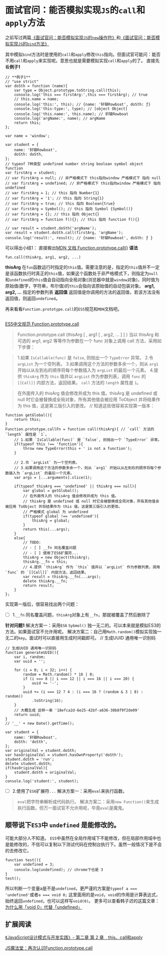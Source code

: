 # 面试官问：能否模拟实现`JS`的`call`和`apply`方法

之前写过两篇[《面试官问：能否模拟实现`JS`的`new`操作符》](https://juejin.im/post/5bde7c926fb9a049f66b8b52)和[《面试官问：能否模拟实现`JS`的`bind`方法》](https://juejin.im/post/5bec4183f265da616b1044d7)

其中模拟`bind`方法时是使用的`call`和`apply`修改`this`指向。但面试官可能问：能否不用`call`和`apply`来实现呢。意思也就是需要模拟实现`call`和`apply`的了。
直接先看**例子1**
```
// **例子1**
// "use strict"
var doSth = function (name){
    var type = Object.prototype.toString.call(this);
    console.log('this === firstArg:',this === firstArg); // true
    // this.name = name;
    console.log('this:', this); // {name: '轩辕Rowboat', doSth: ƒ}
    console.log('this-type:', type); // [object Object]
    console.log('this.name:', this.name); // 轩辕Rowboat
    console.log('argName:', name); // argName
    return this;
};

var name = 'window';

var student = {
    name: '轩辕Rowboat',
    doSth: doSth,
};
// typeof 7种类型 undefined number string boolean symbol object function
var firstArg = student;
// var firstArg = null; // 非严格模式下 this指向window 严格模式下 指向 null
// var firstArg = undefined; // 非严格模式下 this指向window 严格模式下 指向 undefined
// var firstArg = 1; // this 指向 Number{1}
// var firstArg = '1'; // this 指向 String{1}
// var firstArg = true; // this 指向 Boolean{true}
// var firstArg = Symbol(); // this 指向 Symbol {Symbol()}
// var firstArg = {}; // this 指向 Object{}
// var firstArg = function f(){}; // this 指向 function f(){}

// var result = student.doSth('argName');
var result = student.doSth.call(firstArg, 'argName');
console.log('result:', result); // {name: '轩辕Rowboat', doSth: ƒ }
```
可以得出小结1：
直接搬出[MDN 文档 Function.prototype.call()](https://developer.mozilla.org/zh-CN/docs/Web/JavaScript/Reference/Global_Objects/Function/call)
**语法**
```
fun.call(thisArg, arg1, arg2, ...)
```
**thisArg**
在`fun`函数运行时指定的`this`值。需要注意的是，指定的`this`值并不一定是该函数执行时真正的`this`值，如果这个函数处于非严格模式下，则指定为`null`和`undefined`的`this`值会自动指向全局对象(浏览器中就是`window`对象)，同时值为原始值(数字，字符串，布尔值)的`this`会指向该原始值的自动包装对象。
**arg1, arg2, ...**
指定的参数列表
**返回值**
返回值是你调用的方法的返回值，若该方法没有返回值，则返回`undefined`。

再来看看`Function.prototype.call`的`ES5`规范和`MDN`文档吧。
```
```
[ES5中文规范 Function.prototype.call](http://yanhaijing.com/es5/#323)
>Function.prototype.call (thisArg [ , arg1 [ , arg2, … ] ] )
 当以 thisArg 和可选的 arg1, arg2 等等作为参数在一个 func 对象上调用 call 方法，采用如下步骤：

>1.如果 `IsCallable(func)` 是 `false`, 则抛出一个 `TypeError` 异常。
2.令 `argList` 为一个空列表。
3.如果调用这个方法的参数多余一个，则从 `arg1` 开始以从左到右的顺序将每个参数插入为 `argList` 的最后一个元素。
4.提供 `thisArg` 作为 `this` 值并以 `argList` 作为参数列表，调用 `func` 的 `[[Call]]` 内部方法，返回结果。
 `call` 方法的 `length` 属性是 `1`。

 >在外面传入的 thisArg 值会修改并成为 this 值。thisArg 是 undefined 或 null 时它会被替换成全局对象，所有其他值会被应用 ToObject 并将结果作为 this 值，这是第三版引入的更改。
// 知道这些很容易实现第一版本：

```
function getGlobal(){
    return this;
}
Function.prototype.callFn = function call(thisArg){ // `call` 方法的 `length` 属性是 `1`。
    // 1.如果 `IsCallable(func)` 是 `false`, 则抛出一个 `TypeError` 异常。
    if(typeof this !== 'function'){
        throw new TypeError(this + ' is not a function');
    }

    // 2.令 `argList` 为一个空列表。
    // 3.如果调用这个方法的参数多余一个，则从 `arg1` 开始以从左到右的顺序将每个参数插入为 `argList` 的最后一个元素。
    var args = [...arguments].slice(1);

    if(typeof thisArg === 'undefined' || thisArg === null){
        var global = getGlobal();
        // 在外面传入的 thisArg 值会修改并成为 this 值。
        // thisArg 是 undefined 或 null 时它会被替换成全局对象，所有其他值会被应用 ToObject 并将结果作为 this 值，这是第三版引入的更改。
        // 严格模式 global 为 undefined
        if(typeof global !== 'undefined'){
            thisArg = global;
        }
        return this(...args);
    }
    else{
        // TODO:
        // - [ ] __fn 同名覆盖问题
        // - [ ] 使用了ES6扩展符...
        thisArg = new Object(thisArg);
        thisArg.__fn = this;
        // 4.提供 `thisArg` 作为 `this` 值并以 `argList` 作为参数列表，调用 `func` 的 `[[Call]]` 内部方法，返回结果。
        var result = thisArg.__fn(...args);
        delete thisArg.__fn;
        return result;
    }
};
```
实现第一版后，很容易找出两个问题：
- [ ] 1.`__fn` 同名覆盖问题，`thisArg`对象上有`__fn`，那就被覆盖了然后删除了

**针对问题1**
解决方案一：采用`ES6` `Sybmol()` 独一无二的。可以本来就是模拟ES3的方法。如果面试官不允许用呢。
解决方案二：自己用`Math.random()`模拟实现独一无二的`key`。面试时可以直接用生成时间戳即可。
// 生成UUID 通用唯一识别码
```
// 生成UUID 通用唯一识别码
function generateUUID(){
    var i, random;
    var uuid = '';

    for (i = 0; i < 32; i++) {
        random = Math.random() * 16 | 0;
        if (i === 8 || i === 12 || i === 16 || i === 20) {
            uuid += '-';
        }
        uuid += (i === 12 ? 4 : (i === 16 ? (random & 3 | 8) : random))
            .toString(16);
    }
    // 大概生成 这样一串 '18efca2d-6e25-42bf-a636-30b8f9f2de09'
    return uuid;
}
// '__' + new Date().getTime();
```

```
var student = {
    name: '轩辕Rowboat',
    doSth: 'doSth',
};
var originalVal = student.doSth;
var hasOriginalVal = student.hasOwnProperty('doSth');
student.doSth = 'run';
delete student.doSth;
if(hasOriginalVal){
    student.doSth = originalVal;
}
console.log('student:', student);
```
- [ ] 2.使用了`ES6`扩展符`...`
解决方案一：采用`eval`来执行函数。
>`eval`把字符串解析成代码执行。
解决方案二：采用`new Function()`来生成执行函数。但万一面试官不允许用呢，毕竟`eval`是魔鬼。

## 顺带说下`ES3`中 `undefined` 是能修改的。
可能大部分人不知道。
`ES5`中虽然在全局作用域下不能修改，但在局部作用域中也是能修改的，不信可以复制以下测试代码在控制台执行下。虽然一般情况下是不会的去修改它。
```
function test(){
    var undefined = 3;
    console.log(undefined); // chrome下也是 3
}
test();
```
所以判断一个变量a是不是`undefined`，更严谨的方案是`typeof a === 'undefined'`或者`a === void 0;`
这里面用的是`void`，`void`的作用是计算表达式，始终返回`undefined`，也可以这样写`void(0)`。
更多可以查看韩子迟的这篇文章：[为什么用「void 0」代替「undefined」](https://github.com/hanzichi/underscore-analysis/issues/1)

##

##


## 扩展阅读
[《JavaScript设计模式与开发实践》- 第二章 第 2 章　this、call和apply](http://www.ituring.com.cn/book/tupubarticle/7768)

[JS魔法堂：再次认识Function.prototype.call](https://cloud.tencent.com/developer/article/1023535)